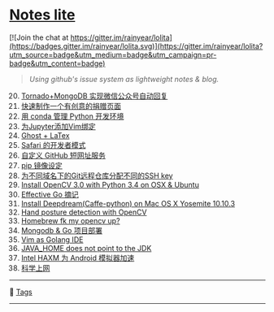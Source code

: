 # [Notes lite](https://github.com/rainyear/lolita/issues)

[![Join the chat at https://gitter.im/rainyear/lolita](https://badges.gitter.im/rainyear/lolita.svg)](https://gitter.im/rainyear/lolita?utm_source=badge&utm_medium=badge&utm_campaign=pr-badge&utm_content=badge)

> _Using github's issue system as lightweight notes &amp; blog._

20. [Tornado+MongoDB 实现微信公众号自动回复](https://git.io/lo28)
19. [快速制作一个有创意的捐赠页面](https://git.io/lo27)
18. [用 conda 管理 Python 开发环境](https://git.io/lo26)
17. [为Jupyter添加Vim绑定](https://git.io/lo25)
16. [Ghost + LaTex](https://git.io/lo24)
15. [Safari 的开发者模式](https://git.io/lo23)
14. [自定义 GitHub 短网址服务](https://git.io/lo22)
13. [pip 镜像设定](https://git.io/lo20)
12. [为不同域名下的Git远程仓库分配不同的SSH key](https://git.io/lo19)
11. [Install OpenCV 3.0 with Python 3.4 on OSX & Ubuntu](https://git.io/lo18)
10. [Effective Go 摘记](https://git.io/lo16)
9. [Install Deepdream(Caffe-python) on Mac OS X Yosemite 10.10.3](https://git.io/lo10)
8. [Hand posture detection with OpenCV](https://git.io/lo08)
7. [Homebrew fk my opencv up?](https://git.io/lo07)
6. [Mongodb & Go 项目部署](https://git.io/lo06)
5. [Vim as Golang IDE](https://git.io/lo05)
3. [JAVA_HOME does not point to the JDK](https://git.io/lo03)
2. [Intel HAXM 为 Android 模拟器加速](https://git.io/lo02)
1. [科学上网](https://git.io/lo01)

---

:bookmark: [Tags](https://github.com/rainyear/lolita/labels?sort=count-desc)

---
<!--

- [X] Add **[Weekly Tech Report](https://github.com/rainyear/lolita/labels/WTR)** Tag: _每周技术学习汇报，至少详细总结3篇技术文章_

1. :date: 2015/07/12: [Weekly Tech Report #1](https://github.com/rainyear/lolita/issues/9)
2. :date: 2015/07/19: [Weekly Tech Report #2](https://github.com/rainyear/lolita/issues/11)
3. :date: 2015/07/26: [Weekly Tech Report #3](https://github.com/rainyear/lolita/issues/12)
4. :date: 2015/08/23: [Weekly Tech Report #4](https://github.com/rainyear/lolita/issues/13)
5. :date: 2015/09/06: [Weekly Tech Report #5](https://github.com/rainyear/lolita/issues/14)


> 实验紧迫，15/09/14 起暂时停刊 :bee:
-->
